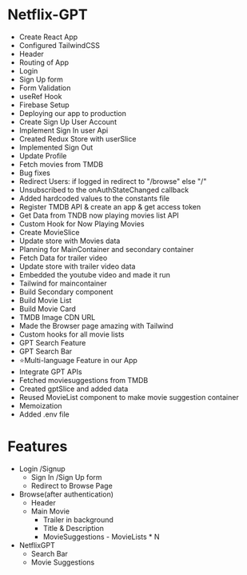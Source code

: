 # Netflix-GPT

- Create React App
- Configured TailwindCSS
- Header
- Routing of App
- Login
- Sign Up form
- Form Validation
- useRef Hook
- Firebase Setup
- Deploying our app to production
- Create Sign Up User Account
- Implement Sign In user Api
- Created Redux Store with userSlice
- Implemented Sign Out
- Update Profile
- Fetch movies from TMDB
- Bug fixes
- Redirect Users: if logged in redirect to "/browse" else "/"
- Unsubscribed to the onAuthStateChanged callback
- Added hardcoded values to the constants file
- Register TMDB API & create an app & get access token
- Get Data from TNDB now playing movies list API
- Custom Hook for Now Playing Movies
- Create MovieSlice
- Update store with Movies data
- Planning for MainContainer and secondary container
- Fetch Data for trailer video
- Update store with trailer video data
- Embedded the youtube video and made it run
- Tailwind for maincontainer
- Build Secondary component
- Build Movie List
- Build Movie Card
- TMDB Image CDN URL
- Made the Browser page amazing with Tailwind
- Custom hooks for all movie lists
- GPT Search Feature
- GPT Search Bar
- ⭐Multi-language Feature in our App
- Integrate GPT APIs
- Fetched moviesuggestions from TMDB
- Created gptSlice and added data
- Reused MovieList component to make movie suggestion container
- Memoization
- Added .env file


# Features
- Login /Signup
    - Sign In /Sign Up form
    - Redirect to Browse Page
- Browse(after authentication)
    - Header
    - Main Movie
        - Trailer in background
        - Title & Description
        - MovieSuggestions  - MovieLists * N
- NetflixGPT
    - Search Bar
    - Movie Suggestions